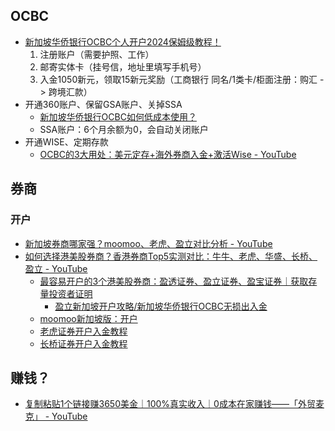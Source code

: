 ## OCBC

- [新加坡华侨银行OCBC个人开户2024保姆级教程！](https://www.youtube.com/watch?v=n-eALectq1w)
	1. 注册账户（需要护照、工作）
	2. 邮寄实体卡（挂号信，地址里填写手机号）
	3. 入金1050新元，领取15新元奖励（工商银行 同名/1类卡/柜面注册：购汇 -> 跨境汇款）
- 开通360账户、保留GSA账户、关掉SSA
	- [新加坡华侨银行OCBC如何低成本使用？](https://www.youtube.com/watch?v=eZfWnoIG-ew&t=292s)
	- SSA账户：6个月余额为0，会自动关闭账户
- 开通WISE、定期存款
	- [OCBC的3大用处：美元定存+海外券商入金+激活Wise - YouTube](https://www.youtube.com/watch?v=JkPXNsZlIFw)

## 券商

### 开户

- [新加坡券商哪家强？moomoo、老虎、盈立对比分析 - YouTube](https://www.youtube.com/watch?v=k8wwAJfcYWI)
- [如何选择港美股券商？香港券商Top5实测对比：牛牛、老虎、华盛、长桥、盈立 - YouTube](https://www.youtube.com/watch?v=kFgHao6Qcao)
	- [最容易开户的3个港美股券商：盈透证券、盈立证券、盈宝证券｜获取存量投资者证明](https://www.youtube.com/watch?v=tJTvKY0wbj8)
		- [盈立新加坡开户攻略/新加坡华侨银行OCBC无损出入金](https://www.youtube.com/watch?v=e1NYCK3KEO0)
	- [moomoo新加坡版：开户](https://www.youtube.com/watch?v=_AhL02_EIVg)
	- [老虎证券开户入金教程](https://www.youtube.com/watch?v=UWJ833ZeifA)
	- [长桥证券开户入金教程](https://www.youtube.com/watch?v=NdEmCQBpsBI)

## 赚钱？

- [复制粘贴1个链接赚3650美金｜100%真实收入｜0成本在家赚钱——「外贸麦克」 - YouTube](https://www.youtube.com/watch?v=ugSK3BkrXss)